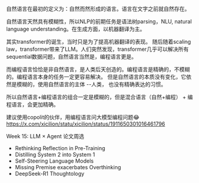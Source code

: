 自然语言在最初的定义为：自然而然形成的语言。语言在文字之前就自然存在。

自然语言天然具有模糊性，所以NLP的前期任务是语法树parsing，NLU, natural language understanding。在生成方面，以机器翻译为主。

其实transformer的诞生，当时只是为了提高机器翻译的表现。
随后随着scaling law，transformer带来了LLM。人们突然发现，transformer几乎可以解决所有sequential数据问题，自然语言当然是，编程语言更是。
 
而编程语言恰恰是非自然语言，是人类后天创造的。编程语言是精确的，不模糊的。编程语言本身的任务一定更容易解决。
但是自然语言的本质没有变化，它依然是模糊的，使用自然语言的主体 --人类， 也没有精确表达的习惯。

所以自然语言+编程语言的组合一定是模糊的，但是混合语言（自然+编程） + 编程语言，会更加精确。

建议使用copolit的伙伴，用编程语言问大模型编程问题😂 https://x.com/xicilion/statu/xicilion/status/1911650301016461796

Week 15: LLM × Agent 论文周选

- Rethinking Reflection in Pre-Training
- Distilling System 2 into System 1
- Self-Steering Language Models
- Missing Premise exacerbates Overthinking
- DeepSeek-R1 Thoughtology

